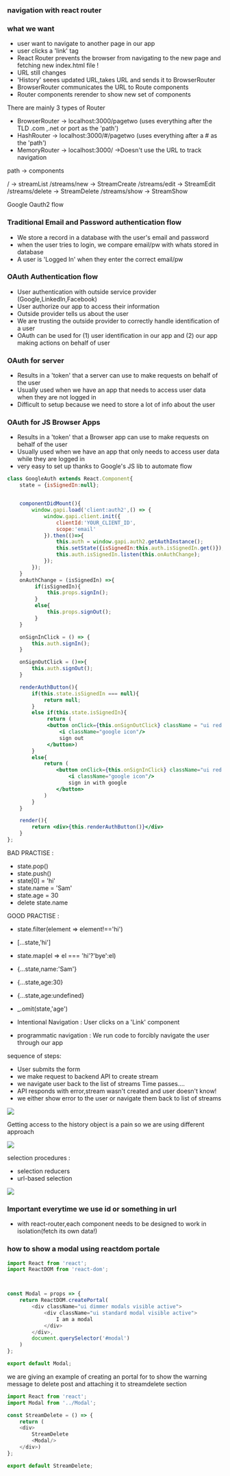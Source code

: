  
### navigation with react router

### what we want 
- user want to navigate to another page in our app
- user clicks a 'link' tag
- React Router prevents the browser from navigating to the new page and fetching new index.html file !
- URL still changes
- 'History' seees updated URL,takes URL and sends it to BrowserRouter
- BrowserRouter communicates the URL to Route components
- Router components rerender to show new set of components

There are mainly 3 types of Router
- BrowserRouter -> localhost:3000/pagetwo (uses everything after the TLD .com ,.net or port as the 'path')
- HashRouter -> localhost:3000/#/pagetwo (uses everything after a # as the 'path')
- MemoryRouter -> localhost:3000/ ->Doesn't use the URL to track navigation

path -> components

/    -> streamList
/streams/new -> StreamCreate
/streams/edit -> StreamEdit
/streams/delete -> StreamDelete
/streams/show -> StreamShow


Google Oauth2 flow

### Traditional Email and Password authentication flow
- We store a record in a database with the user's email and password
- when the user tries to login, we compare email/pw with whats stored in database
- A user is 'Logged In' when they enter the correct email/pw

### OAuth Authentication flow
- User authentication with outside service provider (Google,LinkedIn,Facebook)
- User authorize our app to access their information
- Outside provider tells us about the user
- We are trusting the outside provider to correctly handle identification of a user
- OAuth can be used for (1) user identification in our app and (2) our app making actions on behalf of user


### OAuth for server
- Results in a 'token' that a server can use to make
requests on behalf of the user
- Usually used when we have an app that needs to access user data when they are not logged in
- Difficult to setup because we need to store a lot of info about the user

### OAuth for JS Browser Apps
- Results in a 'token' that a Browser app can use to make requests on behalf of the user
- Usually used when we have an app that only needs to access user data while they are logged in
- very easy to set up thanks to Google's JS lib to automate flow

```jsx
class GoogleAuth extends React.Component{
    state = {isSignedIn:null};


    componentDidMount(){
        window.gapi.load('client:auth2',() => {
            window.gapi.client.init({
                clientId:'YOUR_CLIENT_ID',
                scope:'email'
            }).then(()=>{
                this.auth = window.gapi.auth2.getAuthInstance();
                this.setState({isSignedIn:this.auth.isSignedIn.get()});
                this.auth.isSignedIn.listen(this.onAuthChange);
            });
        });
    }
    onAuthChange = (isSignedIn) =>{
         if(isSignedIn){
             this.props.signIn();
         }
         else{
             this.props.signOut();
         }
    }

    onSignInClick = () => {
        this.auth.signIn();
    }

    onSignOutClick = ()=>{
        this.auth.signOut();
    }

    renderAuthButton(){
        if(this.state.isSignedIn === null){
            return null;
        }
        else if(this.state.isSignedIn){
             return (
             <button onClick={this.onSignOutClick} className = "ui red google button">
                 <i className="google icon"/>
                 sign out
             </button>)
        }
        else{
            return (
                <button onClick={this.onSignInClick} className="ui red google button">
                    <i className="google icon"/>
                    sign in with google
                </button>
            )
        }
    }

    render(){
        return <div>{this.renderAuthButton()}</div>
    }
};
```
BAD PRACTISE :
- state.pop()
- state.push()
- state[0] = 'hi'
- state.name = 'Sam'
- state.age = 30
- delete state.name

GOOD PRACTISE :
- state.filter(element => element!=='hi')
- [...state,'hi']
- state.map(el => el === 'hi'?'bye':el)
- {...state,name:'Sam'}
- {...state,age:30}
- {...state,age:undefined}
- _.omit(state,'age')


- Intentional Navigation : User clicks on a 'Link' component
- programmatic navigation : We run code to forcibly navigate the user through our app


sequence of steps:
- User submits the form
- we make request to backend API to create stream
- we navigate user back to the list of streams
 Time passes....
- API responds with error,stream wasn't created and user doesn't know!
- we either show error to the user or navigate them back to list of streams


<img src="../images/programmatic_navigation.png">


Getting access to the history object is a pain so we are using different approach

<img src="../images/programmatic_navigation_historyobj.png">

selection procedures :
- selection reducers
- url-based selection

<img src="./../images/url_based_selection">

### Important everytime we use id or something in url
- with react-router,each component needs to be designed to work in isolation(fetch its own data!)



### how to show a modal using reactdom portale

```js
import React from 'react';
import ReactDOM from 'react-dom';



const Modal = props => {
    return ReactDOM.createPortal(
        <div className="ui dimmer modals visible active">
            <div className="ui standard modal visible active">
                I am a modal
            </div>
        </div>,
        document.querySelector('#modal')
    )
};

export default Modal;
```
we are giving an example of creating an portal for to show the warning message to delete post and attaching
it to streamdelete section

```js
import React from 'react';
import Modal from '../Modal';

const StreamDelete = () => {
    return (
    <div>
        StreamDelete
        <Modal/>
    </div>)
};

export default StreamDelete;
```